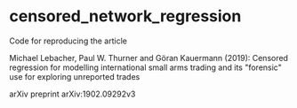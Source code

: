 # censored_network_regression
Code for reproducing the article 

Michael Lebacher, Paul W. Thurner and Göran Kauermann (2019):
Censored regression for modelling international small arms trading and its "forensic" use for exploring unreported trades

arXiv preprint arXiv:1902.09292v3
